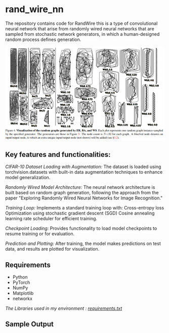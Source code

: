 # rand_wire_nn
The repository contains code for RandWire this is a type of convolutional neural network that arise from randomly wired neural networks that are sampled from stochastic network generators, in which a human-designed random process defines generation.

<div align="center">
	<img src="https://github.com/rpattan1607/rand_wire_nn/blob/3adcaa80144d76a4d8a14eceaa956569e6b44cf6/images/model.png">
</div>

## Key features and functionalities:

*CIFAR-10 Dataset Loading with Augmentation:*
The dataset is loaded using torchvision.datasets with built-in data augmentation techniques to enhance model generalization.

*Randomly Wired Model Architecture:*
The neural network architecture is built based on random graph generation, following the approach from the paper "Exploring Randomly Wired Neural Networks for Image Recognition."

*Training Loop:*
Implements a standard training loop with:
Cross-entropy loss
Optimization using stochastic gradient descent (SGD)
Cosine annealing learning rate scheduler for efficient training.

*Checkpoint Loading:*
Provides functionality to load model checkpoints to resume training or for evaluation.

*Prediction and Plotting:*
After training, the model makes predictions on test data, and results are plotted for visualization.

## Requirements 

* Python
* PyTorch 
* NumPy
* Matplotlib
* networkx

*The Libraries used in my environment : [requirements.txt](https://github.com/rpattan1607/ImageCaptioning_CNN_LSTMs/blob/main/requirements.txt)*

## Sample Output
